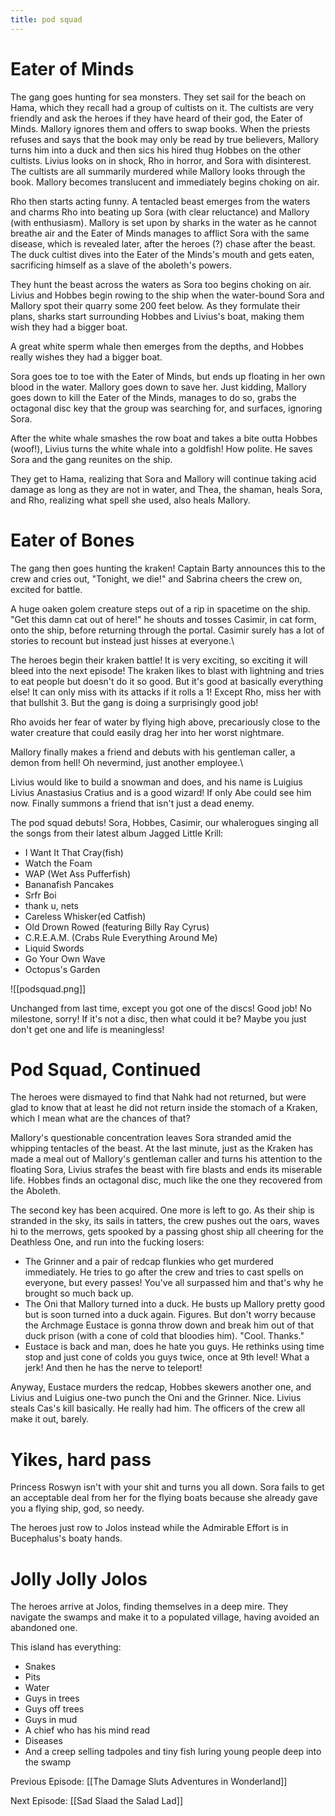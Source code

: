 ```yaml
---
title: pod squad
---
```


# Eater of Minds

The gang goes hunting for sea monsters. They set sail for the beach on Hama, which they recall had a group of cultists on it. The cultists are very friendly and ask the heroes if they have heard of their god, the Eater of Minds. Mallory ignores them and offers to swap books. When the priests refuses and says that the book may only be read by true believers, Mallory turns him into a duck and then sics his hired thug Hobbes on the other cultists. Livius looks on in shock, Rho in horror, and Sora with disinterest. The cultists are all summarily murdered while Mallory looks through the book. Mallory becomes translucent and immediately begins choking on air.

Rho then starts acting funny. A tentacled beast emerges from the waters and charms Rho into beating up Sora (with clear reluctance) and Mallory (with enthusiasm). Mallory is set upon by sharks in the water as he cannot breathe air and the Eater of Minds manages to afflict Sora with the same disease, which is revealed later, after the heroes (?) chase after the beast. The duck cultist dives into the Eater of the Minds's mouth and gets eaten, sacrificing himself as a slave of the aboleth's powers.

They hunt the beast across the waters as Sora too begins choking on air. Livius and Hobbes begin rowing to the ship when the water-bound Sora and Mallory spot their quarry some 200 feet below. As they formulate their plans, sharks start surrounding Hobbes and Livius's boat, making them wish they had a bigger boat.

A great white sperm whale then emerges from the depths, and Hobbes really wishes they had a bigger boat.

Sora goes toe to toe with the Eater of Minds, but ends up floating in her own blood in the water. Mallory goes down to save her. Just kidding, Mallory goes down to kill the Eater of the Minds, manages to do so, grabs the octagonal disc key that the group was searching for, and surfaces, ignoring Sora.

After the white whale smashes the row boat and takes a bite outta Hobbes (woof!), Livius turns the white whale into a goldfish! How polite. He saves Sora and the gang reunites on the ship.

They get to Hama, realizing that Sora and Mallory will continue taking acid damage as long as they are not in water, and Thea, the shaman, heals Sora, and Rho, realizing what spell she used, also heals Mallory.

# Eater of Bones

The gang then goes hunting the kraken! Captain Barty announces this to the crew and cries out, "Tonight, we die!" and Sabrina cheers the crew on, excited for battle.

A huge oaken golem creature steps out of a rip in spacetime on the ship. "Get this damn cat out of here!" he shouts and tosses Casimir, in cat form, onto the ship, before returning through the portal. Casimir surely has a lot of stories to recount but instead just hisses at everyone.\

The heroes begin their kraken battle! It is very exciting, so exciting it will bleed into the next episode! The kraken likes to blast with lightning and tries to eat people but doesn't do it so good. But it's good at basically everything else! It can only miss with its attacks if it rolls a 1! Except Rho, miss her with that bullshit 3. But the gang is doing a surprisingly good job!

Rho avoids her fear of water by flying high above, precariously close to the water creature that could easily drag her into her worst nightmare.

Mallory finally makes a friend and debuts with his gentleman caller, a demon from hell! Oh nevermind, just another employee.\

Livius would like to build a snowman and does, and his name is Luigius Livius Anastasius Cratius and is a good wizard! If only Abe could see him now. Finally summons a friend that isn't just a dead enemy.

The pod squad debuts! Sora, Hobbes, Casimir, our whalerogues singing all the songs from their latest album Jagged Little Krill:

* I Want It That Cray(fish)
* Watch the Foam
* WAP (Wet Ass Pufferfish)
* Bananafish Pancakes
* Srfr Boi
* thank u, nets
* Careless Whisker(ed Catfish)
* Old Drown Rowed (featuring Billy Ray Cyrus)
* C.R.E.A.M. (Crabs Rule Everything Around Me)
* Liquid Swords
* Go Your Own Wave
* Octopus's Garden


![[podsquad.png]]

Unchanged from last time, except you got one of the discs! Good job! No milestone, sorry! If it's not a disc, then what could it be? Maybe you just don't get one and life is meaningless!

# Pod Squad, Continued

The heroes were dismayed to find that Nahk had not returned, but were glad to know that at least he did not return inside the stomach of a Kraken, which I mean what are the chances of that?

Mallory's questionable concentration leaves Sora stranded amid the whipping tentacles of the beast. At the last minute, just as the Kraken has made a meal out of Mallory's gentleman caller and turns his attention to the floating Sora, Livius strafes the beast with fire blasts and ends its miserable life. Hobbes finds an octagonal disc, much like the one they recovered from the Aboleth. 

The second key has been acquired. One more is left to go. As their ship is stranded in the sky, its sails in tatters, the crew pushes out the oars, waves hi to the merrows, gets spooked by a passing ghost ship all cheering for the Deathless One, and run into the fucking losers:

* The Grinner and a pair of redcap flunkies who get murdered immediately. He tries to go after the crew and tries to cast spells on everyone, but every passes! You've all surpassed him and that's why he brought so much back up.
* The Oni that Mallory turned into a duck. He busts up Mallory pretty good but is soon turned into a duck again. Figures. But don't worry because the Archmage Eustace is gonna throw down and break him out of that duck prison (with a cone of cold that bloodies him). "Cool. Thanks."
* Eustace is back and man, does he hate you guys. He rethinks using time stop and just cone of colds you guys twice, once at 9th level! What a jerk! And then he has the nerve to teleport!

Anyway, Eustace murders the redcap, Hobbes skewers another one, and Livius and Luigius one-two punch  the Oni and the Grinner. Nice. Livius steals Cas's kill basically. He really had him. The officers of the crew all make it out, barely. 

# Yikes, hard pass

Princess Roswyn isn't with your shit and turns you all down. Sora fails to get an acceptable deal from her for the flying boats because she already gave you a flying ship, god, so needy. 

The heroes just row to Jolos instead while the Admirable Effort is in Bucephalus's boaty hands.

# Jolly Jolly Jolos

The heroes arrive at Jolos, finding themselves in a deep mire. They navigate the swamps and make it to a populated village, having avoided an abandoned one. 

This island has everything:

* Snakes
* Pits
* Water
* Guys in trees
* Guys off trees
* Guys in mud
* A chief who has his mind read
* Diseases
* And a creep selling tadpoles and tiny fish luring young people deep into the swamp

Previous Episode: [[The Damage Sluts Adventures in Wonderland]]

Next Episode: [[Sad Slaad the Salad Lad]]